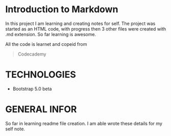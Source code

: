 # Introduction to Markdown

In this project I am learning and creating notes for self. 
The project was started as an HTML code, with progress then 3 other files were created with .md extension.
So far learning is awesome.  

All the code is learnet and copeid from
> Codecademy

# TECHNOLOGIES

- Bootstrap 5.0 beta


# GENERAL INFOR
So far in learning readme file creation. I am able wrote these details for my self note.
